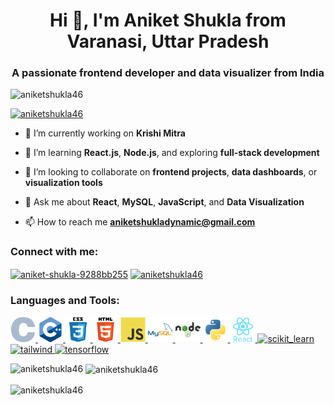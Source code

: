 <h1 align="center">Hi 👋, I'm Aniket Shukla from Varanasi, Uttar Pradesh</h1>
<h3 align="center">A passionate frontend developer and data visualizer from India</h3>

<p align="left"> <img src="https://komarev.com/ghpvc/?username=aniketshukla46&label=Profile%20views&color=0e75b6&style=flat" alt="aniketshukla46" /> </p>

<p align="left"> <a href="https://github.com/ryo-ma/github-profile-trophy"><img src="https://github-profile-trophy.vercel.app/?username=aniketshukla46" alt="aniketshukla46" /></a> </p>

- 🔭 I’m currently working on **Krishi Mitra**

- 🌱 I’m learning **React.js**, **Node.js**, and exploring **full-stack development**
  
- 👯 I’m looking to collaborate on **frontend projects**, **data dashboards**, or **visualization tools**
  
- 💬 Ask me about **React**, **MySQL**, **JavaScript**, and **Data Visualization**

- 📫 How to reach me **aniketshukladynamic@gmail.com**

<h3 align="left">Connect with me:</h3>
<p align="left">
<a href="https://linkedin.com/in/aniket-shukla-9288bb255" target="blank"><img align="center" src="https://raw.githubusercontent.com/rahuldkjain/github-profile-readme-generator/master/src/images/icons/Social/linked-in-alt.svg" alt="aniket-shukla-9288bb255" height="30" width="40" /></a>
<a href="https://www.leetcode.com/aniketshukla46" target="blank"><img align="center" src="https://raw.githubusercontent.com/rahuldkjain/github-profile-readme-generator/master/src/images/icons/Social/leet-code.svg" alt="aniketshukla46" height="30" width="40" /></a>
</p>

<h3 align="left">Languages and Tools:</h3>
<p align="left"> <a href="https://www.cprogramming.com/" target="_blank" rel="noreferrer"> <img src="https://raw.githubusercontent.com/devicons/devicon/master/icons/c/c-original.svg" alt="c" width="40" height="40"/> </a> <a href="https://www.w3schools.com/cpp/" target="_blank" rel="noreferrer"> <img src="https://raw.githubusercontent.com/devicons/devicon/master/icons/cplusplus/cplusplus-original.svg" alt="cplusplus" width="40" height="40"/> </a> <a href="https://www.w3schools.com/css/" target="_blank" rel="noreferrer"> <img src="https://raw.githubusercontent.com/devicons/devicon/master/icons/css3/css3-original-wordmark.svg" alt="css3" width="40" height="40"/> </a> <a href="https://www.w3.org/html/" target="_blank" rel="noreferrer"> <img src="https://raw.githubusercontent.com/devicons/devicon/master/icons/html5/html5-original-wordmark.svg" alt="html5" width="40" height="40"/> </a> <a href="https://developer.mozilla.org/en-US/docs/Web/JavaScript" target="_blank" rel="noreferrer"> <img src="https://raw.githubusercontent.com/devicons/devicon/master/icons/javascript/javascript-original.svg" alt="javascript" width="40" height="40"/> </a> <a href="https://www.mysql.com/" target="_blank" rel="noreferrer"> <img src="https://raw.githubusercontent.com/devicons/devicon/master/icons/mysql/mysql-original-wordmark.svg" alt="mysql" width="40" height="40"/> </a> <a href="https://nodejs.org" target="_blank" rel="noreferrer"> <img src="https://raw.githubusercontent.com/devicons/devicon/master/icons/nodejs/nodejs-original-wordmark.svg" alt="nodejs" width="40" height="40"/> </a> <a href="https://www.python.org" target="_blank" rel="noreferrer"> <img src="https://raw.githubusercontent.com/devicons/devicon/master/icons/python/python-original.svg" alt="python" width="40" height="40"/> </a> <a href="https://reactjs.org/" target="_blank" rel="noreferrer"> <img src="https://raw.githubusercontent.com/devicons/devicon/master/icons/react/react-original-wordmark.svg" alt="react" width="40" height="40"/> </a> <a href="https://scikit-learn.org/" target="_blank" rel="noreferrer"> <img src="https://upload.wikimedia.org/wikipedia/commons/0/05/Scikit_learn_logo_small.svg" alt="scikit_learn" width="40" height="40"/> </a> <a href="https://tailwindcss.com/" target="_blank" rel="noreferrer"> <img src="https://www.vectorlogo.zone/logos/tailwindcss/tailwindcss-icon.svg" alt="tailwind" width="40" height="40"/> </a> <a href="https://www.tensorflow.org" target="_blank" rel="noreferrer"> <img src="https://www.vectorlogo.zone/logos/tensorflow/tensorflow-icon.svg" alt="tensorflow" width="40" height="40"/> </a> </p>

<p><img align="left" src="https://github-readme-stats.vercel.app/api/top-langs?username=aniketshukla46&show_icons=true&locale=en&layout=compact" alt="aniketshukla46" /></p>

<p>&nbsp;<img align="center" src="https://github-readme-stats.vercel.app/api?username=aniketshukla46&show_icons=true&locale=en" alt="aniketshukla46" /></p>

<p><img align="center" src="https://github-readme-streak-stats.herokuapp.com/?user=aniketshukla46&" alt="aniketshukla46" /></p>


